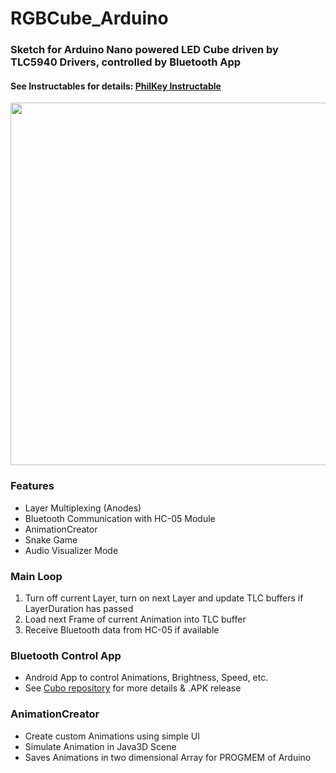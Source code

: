 # RGBCube_Arduino
### Sketch for Arduino Nano powered LED Cube driven by TLC5940 Drivers, controlled by Bluetooth App
#### See Instructables for details: [PhilKey Instructable](https://www.instructables.com/id/RGB-LED-Cube-With-Bluetooth-App-AnimationCreator/)
<img src="https://i.imgur.com/iSQI05G.jpg" width="580">

### Features
* Layer Multiplexing (Anodes)
* Bluetooth Communication with HC-05 Module
* AnimationCreator
* Snake Game
* Audio Visualizer Mode

### Main Loop
1. Turn off current Layer, turn on next Layer and update TLC buffers if LayerDuration has passed
2. Load next Frame of current Animation into TLC buffer
3. Receive Bluetooth data from HC-05 if available

### Bluetooth Control App
* Android App to control Animations, Brightness, Speed, etc.
* See [Cubo repository](https://github.com/PhilKes/Cubo) for more details & .APK release

### AnimationCreator
* Create custom Animations using simple UI
* Simulate Animation in Java3D Scene
* Saves Animations in two dimensional Array for PROGMEM of Arduino
